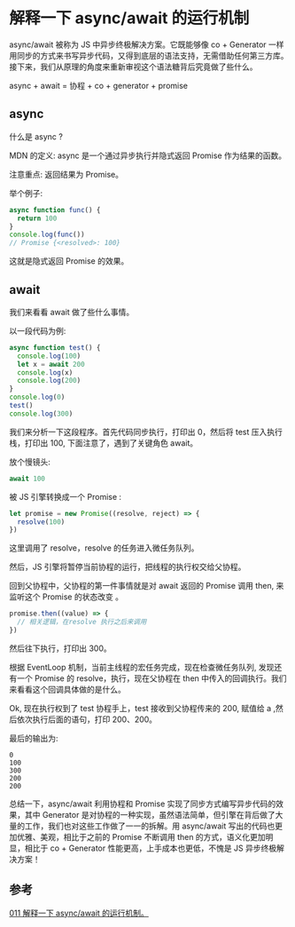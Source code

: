 # 解释一下 async/await 的运行机制

async/await 被称为 JS 中异步终极解决方案。它既能够像 co + Generator 一样用同步的方式来书写异步代码，又得到底层的语法支持，无需借助任何第三方库。接下来，我们从原理的角度来重新审视这个语法糖背后究竟做了些什么。

async + await = 协程 + co + generator + promise

## async

什么是 async ?

MDN 的定义: async 是一个通过异步执行并隐式返回 Promise 作为结果的函数。

注意重点: 返回结果为 Promise。

举个例子:

```js
async function func() {
  return 100
}
console.log(func())
// Promise {<resolved>: 100}
```

这就是隐式返回 Promise 的效果。

## await

我们来看看 await 做了些什么事情。

以一段代码为例:

```js
async function test() {
  console.log(100)
  let x = await 200
  console.log(x)
  console.log(200)
}
console.log(0)
test()
console.log(300)
```

我们来分析一下这段程序。首先代码同步执行，打印出 0，然后将 test 压入执行栈，打印出 100, 下面注意了，遇到了关键角色 await。

放个慢镜头:

```js
await 100
```

被 JS 引擎转换成一个 Promise :

```js
let promise = new Promise((resolve, reject) => {
  resolve(100)
})
```

这里调用了 resolve，resolve 的任务进入微任务队列。

然后，JS 引擎将暂停当前协程的运行，把线程的执行权交给父协程。

回到父协程中，父协程的第一件事情就是对 await 返回的 Promise 调用 then, 来监听这个 Promise 的状态改变 。

```js
promise.then((value) => {
  // 相关逻辑，在resolve 执行之后来调用
})
```

然后往下执行，打印出 300。

根据 EventLoop 机制，当前主线程的宏任务完成，现在检查微任务队列, 发现还有一个 Promise 的 resolve，执行，现在父协程在 then 中传入的回调执行。我们来看看这个回调具体做的是什么。

Ok, 现在执行权到了 test 协程手上，test 接收到父协程传来的 200, 赋值给 a ,然后依次执行后面的语句，打印 200、200。

最后的输出为:

```
0
100
300
200
200
```

总结一下，async/await 利用协程和 Promise 实现了同步方式编写异步代码的效果，其中 Generator 是对协程的一种实现，虽然语法简单，但引擎在背后做了大量的工作，我们也对这些工作做了一一的拆解。用 async/await 写出的代码也更加优雅、美观，相比于之前的 Promise 不断调用 then 的方式，语义化更加明显，相比于 co + Generator 性能更高，上手成本也更低，不愧是 JS 异步终极解决方案！

## 参考

[011 解释一下 async/await 的运行机制。](http://47.98.159.95/my_blog/blogs/javascript/js-async/011.html)
